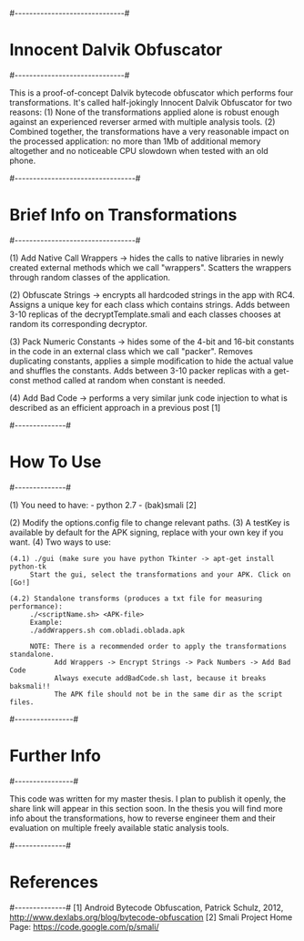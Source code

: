 #------------------------------#
#  Innocent Dalvik Obfuscator  #
#------------------------------#

This is a proof-of-concept Dalvik bytecode obfuscator which performs four transformations. It's called half-jokingly Innocent Dalvik Obfuscator for two reasons:
(1) None of the transformations applied alone is robust enough against an experienced reverser armed with multiple analysis tools.
(2) Combined together, the transformations have a very reasonable impact on the processed application: no more than 1Mb of additional memory altogether and no noticeable CPU slowdown when tested with an old phone.

#---------------------------------#
#  Brief Info on Transformations  #
#---------------------------------#

(1) Add Native Call Wrappers -> hides the calls to native libraries in newly created external methods which we call "wrappers". Scatters the wrappers through random classes of the application.

(2) Obfuscate Strings -> encrypts all hardcoded strings in the app with RC4. Assigns a unique key for each class which contains strings. Adds between 3-10 replicas of the decryptTemplate.smali and each classes chooses at random its corresponding decryptor.

(3) Pack Numeric Constants -> hides some of the 4-bit and 16-bit constants in the code in an external class which we call "packer". Removes duplicating constants, applies a simple modification to hide the actual value and shuffles the constants. Adds between 3-10 packer replicas with a get-const method called at random when constant is needed.

(4) Add Bad Code -> performs a very similar junk code injection to what is described as an efficient approach in a previous post [1]

#--------------#
#  How To Use  #
#--------------#

(1) You need to have: 
    - python 2.7
    - (bak)smali [2]

(2) Modify the options.config file to change relevant paths. 
(3) A testKey is available by default for the APK signing, replace with your own key if you want.
(4) Two ways to use:

    (4.1) ./gui (make sure you have python Tkinter -> apt-get install python-tk
         Start the gui, select the transformations and your APK. Click on [Go!]

    (4.2) Standalone transforms (produces a txt file for measuring performance):
         ./<scriptName.sh> <APK-file>
         Example:
         ./addWrappers.sh com.obladi.oblada.apk

         NOTE: There is a recommended order to apply the transformations standalone.
               Add Wrappers -> Encrypt Strings -> Pack Numbers -> Add Bad Code
               Always execute addBadCode.sh last, because it breaks baksmali!!
               The APK file should not be in the same dir as the script files.

#----------------#
#  Further Info  #
#----------------#

This code was written for my master thesis. I plan to publish it openly, the share link will appear in this section soon. In the thesis you will find more info about the transformations, how to reverse engineer them and their evaluation on multiple freely available static analysis tools.

#--------------#
#  References  #
#--------------#
[1] Android Bytecode Obfuscation, Patrick Schulz, 2012, http://www.dexlabs.org/blog/bytecode-obfuscation
[2] Smali Project Home Page: https://code.google.com/p/smali/
